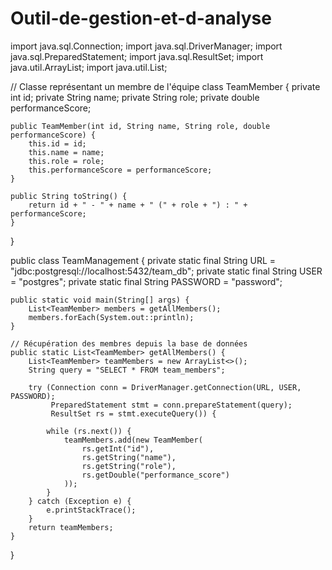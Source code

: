 # Outil-de-gestion-et-d-analyse


import java.sql.Connection;
import java.sql.DriverManager;
import java.sql.PreparedStatement;
import java.sql.ResultSet;
import java.util.ArrayList;
import java.util.List;

// Classe représentant un membre de l'équipe
class TeamMember {
    private int id;
    private String name;
    private String role;
    private double performanceScore;

    public TeamMember(int id, String name, String role, double performanceScore) {
        this.id = id;
        this.name = name;
        this.role = role;
        this.performanceScore = performanceScore;
    }

    public String toString() {
        return id + " - " + name + " (" + role + ") : " + performanceScore;
    }
}

public class TeamManagement {
    private static final String URL = "jdbc:postgresql://localhost:5432/team_db";
    private static final String USER = "postgres";
    private static final String PASSWORD = "password";

    public static void main(String[] args) {
        List<TeamMember> members = getAllMembers();
        members.forEach(System.out::println);
    }

    // Récupération des membres depuis la base de données
    public static List<TeamMember> getAllMembers() {
        List<TeamMember> teamMembers = new ArrayList<>();
        String query = "SELECT * FROM team_members";
        
        try (Connection conn = DriverManager.getConnection(URL, USER, PASSWORD);
             PreparedStatement stmt = conn.prepareStatement(query);
             ResultSet rs = stmt.executeQuery()) {
            
            while (rs.next()) {
                teamMembers.add(new TeamMember(
                    rs.getInt("id"),
                    rs.getString("name"),
                    rs.getString("role"),
                    rs.getDouble("performance_score")
                ));
            }
        } catch (Exception e) {
            e.printStackTrace();
        }
        return teamMembers;
    }
}
